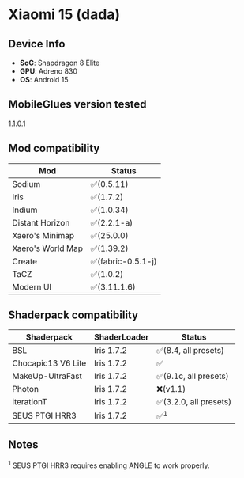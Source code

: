 # Xiaomi 15 (dada)

## Device Info

- **SoC**: Snapdragon 8 Elite
- **GPU**: Adreno 830
- **OS**: Android 15

## MobileGlues version tested

1.1.0.1

## Mod compatibility

|**Mod**|**Status**|
|---|---|
| Sodium | ✅(0.5.11) |
| Iris | ✅(1.7.2) |
| Indium | ✅(1.0.34) |
| Distant Horizon | ✅(2.2.1-a) |
| Xaero's Minimap | ✅(25.0.0) |
| Xaero's World Map | ✅(1.39.2) |
| Create | ✅(fabric-0.5.1-j) |
| TaCZ | ✅(1.0.2) |
| Modern UI | ✅(3.11.1.6) |

## Shaderpack compatibility

|**Shaderpack** | **ShaderLoader** | **Status** 
|---|---|----|
| BSL | Iris 1.7.2 | ✅(8.4, all presets) |
| Chocapic13 V6 Lite | Iris 1.7.2 | ✅ |
| MakeUp-UltraFast | Iris 1.7.2 | ✅(9.1c, all presets) |
| Photon | Iris 1.7.2 | ❌(v1.1) |
| iterationT | Iris 1.7.2 | ✅(3.2.0, all presets) |
| SEUS PTGI HRR3 | Iris 1.7.2 | ✅<sup>1</sup> |

## Notes

<sup>1</sup> SEUS PTGI HRR3 requires enabling ANGLE to work properly.